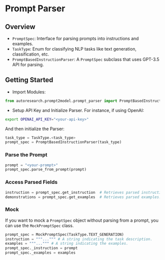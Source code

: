 # Prompt Parser

## Overview

- `PromptSpec`: Interface for parsing prompts into instructions and
examples.
- `TaskType`: Enum for classifying NLP tasks like text generation,
classification, etc.
- `PromptBasedInstructionParser`: A `PromptSpec` subclass that uses GPT-3.5
API for parsing.

## Getting Started

- Import Modules:

```python
from autoresearch.prompt2model.prompt_parser import PromptBasedInstructionParser, TaskType
```

- Setup API Key and Initialize Parser. For instance, if using OpenAI:

```bash
export OPENAI_API_KEY="<your-api-key>"
```

And then initialize the Parser:

```python
task_type = TaskType.<task_type>
prompt_spec = PromptBasedInstructionParser(task_type)
```

### Parse the Prompt

```python
prompt = "<your-prompt>"
prompt_spec.parse_from_prompt(prompt)
```

### Access Parsed Fields

```python
instruction = prompt_spec.get_instruction  # Retrieves parsed instruction.
demonstrations = prompt_spec.get_examples  # Retrieves parsed examples.
```

### Mock

If you want to mock a `PromptSpec` object without parsing from a prompt,
you can use the `MockPromptSpec` class.

```python
prompt_spec = MockPromptSpec(TaskType.TEXT_GENERATION)
instruction = """...""" # A string indicating the task description.
examples = """...""" # A string indicating the examples.
prompt_spec._instruction = prompt
prompt_spec._examples = examples
```
